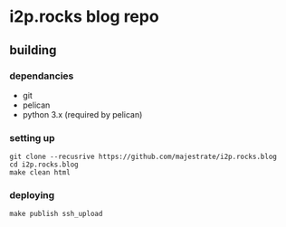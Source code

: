 # i2p.rocks blog repo #

## building ##

### dependancies ###

* git
* pelican
* python 3.x (required by pelican)

### setting up ###

    git clone --recusrive https://github.com/majestrate/i2p.rocks.blog
    cd i2p.rocks.blog
    make clean html

### deploying ###

    make publish ssh_upload


